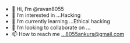 - 👋 Hi, I’m @ravan8055
- 👀 I’m interested in ...Hacking
- 🌱 I’m currently learning ...Ethical hacking 
- 💞️ I’m looking to collaborate on ...
- 📫 How to reach me ...8055ankurs@gmail.com

<!---
ravan8055/ravan8055 is a ✨ special ✨ repository because its `README.md` (this file) appears on your GitHub profile.
You can click the Preview link to take a look at your changes.
--->
